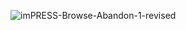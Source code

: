 ![imPRESS-Browse-Abandon-1-revised](https://user-images.githubusercontent.com/58974370/163763553-56bee748-d8aa-4ff8-85db-831e215bfddf.jpg)
